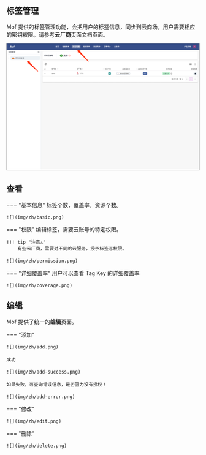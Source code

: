 ## 标签管理

Mof 提供的标签管理功能，会把用户的标签信息，同步到云商场。用户需要相应的密钥权限。请参考**云厂商**页面文档页面。

![](../../getting-started/assets/tag/overview.png)

## 查看
=== "基本信息"
    标签个数，覆盖率，资源个数。

    ![](img/zh/basic.png)

=== "权限"
    编辑标签，需要云账号的特定权限。

    !!! tip "注意⚠️"
        有些云厂商，需要对不同的云服务，授予标签写权限。

    ![](img/zh/permission.png)

=== "详细覆盖率"
    用户可以查看 Tag Key 的详细覆盖率

    ![](img/zh/coverage.png)

## 编辑
Mof 提供了统一的**编辑**页面。

=== "添加"

    ![](img/zh/add.png)

    成功
    
    ![](img/zh/add-success.png)
    
    如果失败，可查询错误信息，是否因为没有授权！
    
    ![](img/zh/add-error.png)

=== "修改"

    ![](img/zh/edit.png)

=== "删除"

    ![](img/zh/delete.png)